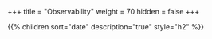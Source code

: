 +++
title = "Observability"
weight = 70
hidden = false
+++

{{% children sort="date" description="true" style="h2" %}}